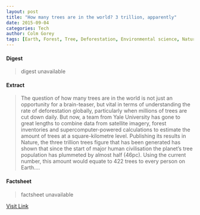 ```yaml
---
layout: post
title: "How many trees are in the world? 3 trillion, apparently"
date: 2015-09-04
categories: Tech
author: Colm Gorey
tags: [Earth, Forest, Tree, Deforestation, Environmental science, Natural environment]
---
```



#### Digest
>digest unavailable

#### Extract
>The question of how many trees are in the world is not just an opportunity for a brain-teaser, but vital in terms of understanding the rate of deforestation globally, particularly when millions of trees are cut down daily. But now, a team from Yale University has gone to great lengths to combine data from satellite imagery, forest inventories and supercomputer-powered calculations to estimate the amount of trees at a square-kilometre level. Publishing its results in Nature, the three trillion trees figure that has been generated has shown that since the start of major human civilisation the planet’s tree population has plummeted by almost half (46pc). Using the current number, this amount would equate to 422 trees to every person on Earth....

#### Factsheet
>factsheet unavailable

[Visit Link](https://www.siliconrepublic.com/earth-science/2015/09/03/how-many-trees-are-in-the-world)


